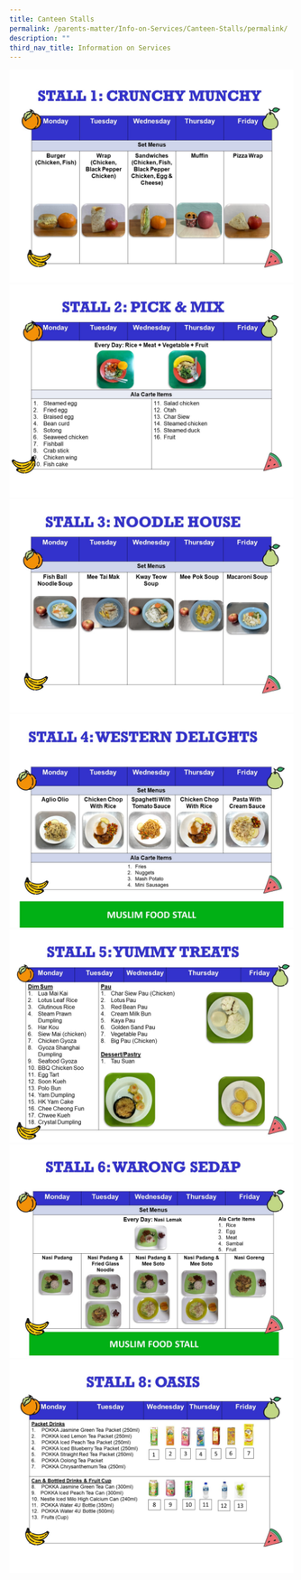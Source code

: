 ```yaml
---
title: Canteen Stalls
permalink: /parents-matter/Info-on-Services/Canteen-Stalls/permalink/
description: ""
third_nav_title: Information on Services
---
```


![](/images/Parents%20Matter/Info%20on%20Services/Canteen%201.jpg)
![](/images/Parents%20Matter/Info%20on%20Services/Canteen%202.jpg)
![](/images/Parents%20Matter/Info%20on%20Services/Canteen%203.jpg)
![](/images/Parents%20Matter/Info%20on%20Services/Canteen%204.jpg)
![](/images/Parents%20Matter/Info%20on%20Services/Canteen%205.jpg)
![](/images/Parents%20Matter/Info%20on%20Services/Canteen%206.jpg)
![](/images/Parents%20Matter/Info%20on%20Services/Canteen%207.jpg)